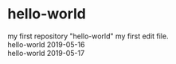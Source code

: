 # hello-world
my first repository "hello-world"
my first edit file.\
hello-world 2019-05-16\
hello-world 2019-05-17
